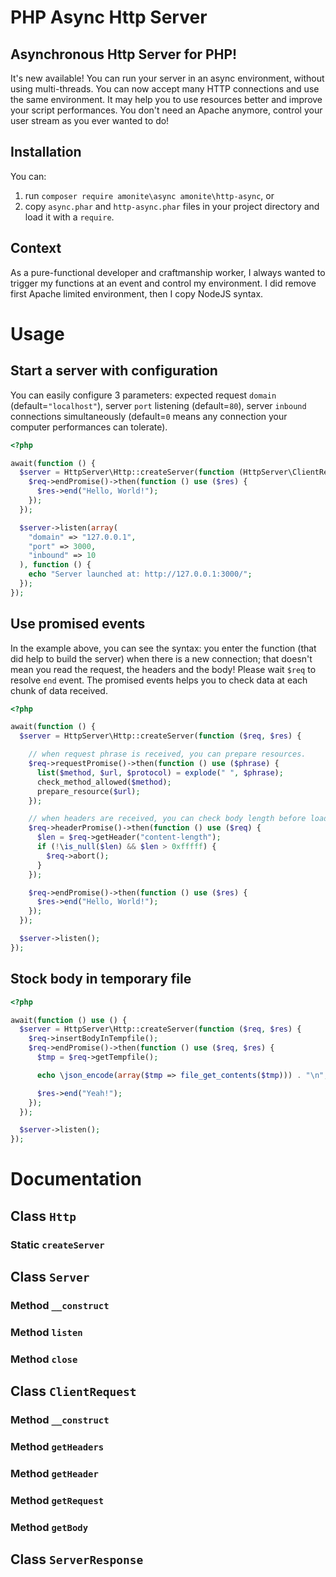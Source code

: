 # PHP Async Http Server

## Asynchronous Http Server for PHP!

It's new available! You can run your server in an async environment, without using multi-threads. You can now accept many HTTP connections and use the same environment. It may help you to use resources better and improve your script performances. You don't need an Apache anymore, control your user stream as you ever wanted to do!

## Installation

You can:

1. run `composer require amonite\async amonite\http-async`, or
2. copy `async.phar` and `http-async.phar` files in your project directory and load it with a `require`.

## Context

As a pure-functional developer and craftmanship worker, I always wanted to trigger my functions at an event and control my environment. I did remove first Apache limited environment, then I copy NodeJS syntax.

# Usage

## Start a server with configuration

You can easily configure 3 parameters: expected request `domain` (default=`"localhost"`), server `port` listening (default=`80`), server `inbound` connections simultaneously (default=`0` means any connection your computer performances can tolerate).

``` php
<?php

await(function () {
  $server = HttpServer\Http::createServer(function (HttpServer\ClientRequest $req, HttpServer\ServerResponse $res) {
    $req->endPromise()->then(function () use ($res) {
      $res->end("Hello, World!");
    });
  });

  $server->listen(array(
    "domain" => "127.0.0.1",
    "port" => 3000,
    "inbound" => 10
  ), function () {
    echo "Server launched at: http://127.0.0.1:3000/";
  });
});

```


## Use promised events

In the example above, you can see the syntax: you enter the function (that did help to build the server) when there is a new connection; that doesn't mean you read the request, the headers and the body! Please wait `$req` to resolve `end` event. The promised events helps you to check data at each chunk of data received.

``` php
<?php

await(function () {
  $server = HttpServer\Http::createServer(function ($req, $res) {

    // when request phrase is received, you can prepare resources.
    $req->requestPromise()->then(function () use ($phrase) {
      list($method, $url, $protocol) = explode(" ", $phrase);
      check_method_allowed($method);
      prepare_resource($url);
    });

    // when headers are received, you can check body length before loading it.
    $req->headerPromise()->then(function () use ($req) {
      $len = $req->getHeader("content-length");
      if (!\is_null($len) && $len > 0xfffff) {
        $req->abort();
      }
    });

    $req->endPromise()->then(function () use ($res) {
      $res->end("Hello, World!");
    });
  });

  $server->listen();  
});
```


## Stock body in temporary file


``` php
<?php

await(function () use () {
  $server = HttpServer\Http::createServer(function ($req, $res) {
    $req->insertBodyInTempfile();
    $req->endPromise()->then(function () use ($req, $res) {
      $tmp = $req->getTempfile();

      echo \json_encode(array($tmp => file_get_contents($tmp))) . "\n";

      $res->end("Yeah!");
    });
  });

  $server->listen();
});
```

# Documentation

## Class `Http`

### Static `createServer`

## Class `Server`

### Method `__construct`

### Method `listen`

### Method `close`

## Class `ClientRequest`

### Method `__construct`

### Method `getHeaders`

### Method `getHeader`

### Method `getRequest`

### Method `getBody`

## Class `ServerResponse`
